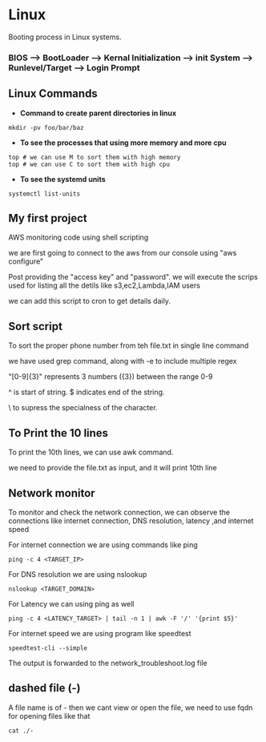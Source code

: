 # Linux 

Booting process in Linux systems.

### BIOS -->  BootLoader -->  Kernal Initialization --> init System --> Runlevel/Target --> Login Prompt 

## Linux Commands

- **Command to create parent directories in linux**
~~~
mkdir -pv foo/bar/baz
~~~

- **To see the processes that using more memory and more cpu**
~~~
top # we can use M to sort them with high memory
top # we can use C to sort them with high cpu
~~~

- **To see the systemd units**
~~~
systemctl list-units
~~~

## My first project
AWS monitoring code using shell scripting

we are first going to connect to the aws from our console using
"aws configure"

Post providing the "access key" and "password". we will execute the scrips used for listing all the detils like s3,ec2,Lambda,IAM users

we can add this script to cron to get details daily.

## Sort script

To sort the proper phone number from teh file.txt in single line command

we have used grep command, along with -e to include multiple regex

"[0-9]\{3\}" represents 3 numbers (\{3\}) between the range 0-9

^ is start of string. $ indicates end of the string.

\ to supress the specialness of the character.

## To Print the 10 lines

To print the 10th lines, we can use awk command. 

we need to provide the file.txt as input, and it will print 10th line

## Network monitor

To monitor and check the network connection, we can observe the connections like internet connection, DNS resolution, latency ,and internet speed

For internet connection we are using commands like ping
~~~
ping -c 4 <TARGET_IP>
~~~

For DNS resolution we are using nslookup
~~~
nslookup <TARGET_DOMAIN>
~~~

For Latency we can using ping as well
~~~
ping -c 4 <LATENCY_TARGET> | tail -n 1 | awk -F '/' '{print $5}'
~~~

For internet speed we are using program like speedtest
~~~
speedtest-cli --simple
~~~

The output is forwarded to the network_troubleshoot.log file

## dashed file (-)

A file name is of - then we cant view or open the file, we need to use fqdn for opening files like that
~~~
cat ./-
~~~

